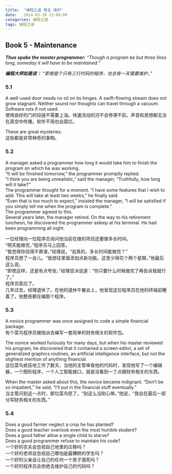 ```yaml
---
title:  "编程之道 卷五 维护"
date:   2014-03-20 12:00:00
categories: 编程之道
tags: 编程之道
---
```


## Book 5 - Maintenance

***Thus spake the master programmer:***
*“Though a program be but three lines long, someday it will have to be maintained.”*

***编程大师如是说：***
*“即使是个只有三行代码的程序，也总有一天需要维护。”*

<!--more-->

### 5.1

A well-used door needs no oil on its hinges. A swift-flowing stream does not grow stagnant. Neither sound nor thoughts can travel through a vacuum. Software rots if not used.  
使用良好的门的铰链不需要上油。快速流动的河不会停滞不前。声音和思想都无法在真空中传播。软件不用也会腐烂。

These are great mysteries.  
这些都是非常神奇的事物。

### 5.2
A manager asked a programmer how long it would take him to finish the program on which he was working.  
“It will be finished tomorrow,” the programmer promptly replied.  
“I think you are being unrealistic,” said the manager, “Truthfully, how long will it take?”  
The programmer thought for a moment. “I have some features that I wish to add. This will take at least two weeks,” he finally said.  
“Even that is too much to expect,” insisted the manager, “I will be satisfied if you simply tell me when the program is complete.”  
The programmer agreed to this.  
Several years later, the manager retired. On the way to his retirement luncheon, he discovered the programmer asleep at his terminal. He had been programming all night.  

一位经理向一位程序员询问他当前在做的项目还要做多长时间。  
“明天能做完，”程序员马上回答。  
“我觉得你估得不靠谱，”经理说，“说真的，多长时间能做完？”  
程序员想了一会儿。“我想往里面添加点新功能。这至少得花个两个星期，”他最后这么说。  
“即使这样，还是有点夸张，”经理坚决说道：“你只要什么时候做完了再告诉我就行了。”  
程序员答应了。  
几年过去，经理退休了。在他的退休午餐会上，他发现这位程序员在他的终端前睡着了。他整夜都在编那个程序。

### 5.3
A novice programmer was once assigned to code a simple financial package.  
有个菜鸟程序员被指派去编写一套简单的财务相关的软件包。

The novice worked furiously for many days, but when his master reviewed his program, he discovered that it contained a screen editor, a set of generalized graphics routines, an artificial intelligence interface, but not the slightest mention of anything financial.  
这位菜鸟疯狂地工作了数天，当他的主管审查他的代码时，发现他写了一个编辑器，一个图形程序，一个人工智能接口，就是没看到一丁点跟财务相关的东西。

When the master asked about this, the novice became indignant. “Don’t be so impatient,” he said, “I’ll put in the financial stuff eventually.”  
当主管问到这一点时，那位菜鸟怒了。“别这么没耐心嘛，”他说，“我会在最后一部分写财务相关的东西。”

### 5.4
Does a good farmer neglect a crop he has planted?  
Does a good teacher overlook even the most humble student?  
Does a good father allow a single child to starve?  
Does a good programmer refuse to maintain his code?  
一个好的农夫会忽视自己地里的庄稼吗？  
一个好的老师会忽视自己哪怕是最糟糕的学生吗？  
一个好的父亲会让自己的任何一个孩子饿死吗？  
一个好的程序员会拒绝去维护自己的代码吗？  
